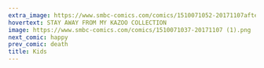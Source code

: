 ```yaml
---
extra_image: https://www.smbc-comics.com/comics/1510071052-20171107after.png
hovertext: STAY AWAY FROM MY KAZOO COLLECTION
image: https://www.smbc-comics.com/comics/1510071037-20171107 (1).png
next_comic: happy
prev_comic: death
title: Kids
---
```



